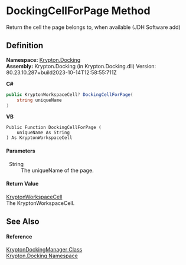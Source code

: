 # DockingCellForPage Method


Return the cell the page belongs to, when available (JDH Software add)



## Definition
**Namespace:** <a href="98399376-cf41-9454-4b4d-4fab2ca20bc7.md">Krypton.Docking</a>  
**Assembly:** Krypton.Docking (in Krypton.Docking.dll) Version: 80.23.10.287+build2023-10-14T12:58:55:711Z

**C#**
``` C#
public KryptonWorkspaceCell? DockingCellForPage(
	string uniqueName
)
```
**VB**
``` VB
Public Function DockingCellForPage ( 
	uniqueName As String
) As KryptonWorkspaceCell
```



#### Parameters
<dl><dt>  String</dt><dd>The uniqueName of the page.</dd></dl>

#### Return Value
<a href="b97e121c-fcc0-2249-475a-015f2aa73754.md">KryptonWorkspaceCell</a>  
The KryptonWorkspaceCell.

## See Also


#### Reference
<a href="6c9c237d-95cb-a4ce-72c6-cd7684d3287e.md">KryptonDockingManager Class</a>  
<a href="98399376-cf41-9454-4b4d-4fab2ca20bc7.md">Krypton.Docking Namespace</a>  
